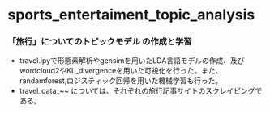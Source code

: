 # sports_entertaiment_topic_analysis 
### 「旅行」についてのトピックモデル の作成と学習


- travel.ipyで形態素解析やgensimを用いたLDA言語モデルの作成、及びwordcloud2やKL_divergenceを用いた可視化を行った。また、randamforest,ロジスティック回帰を用いた機械学習も行った。
- travel_data_~~ については、それぞれの旅行記事サイトのスクレイピングである。
